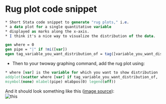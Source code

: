 # Rug plot code snippet

```stata
* Short Stata code snippet to generate "rug plots," i.e. 
* a data plot for a single quantitative variable
* displayed as marks along the x-axis.
* I think it's a nice way to visualize the distribution of the data.

gen where = 0 
gen pipe = "|" if !mi([var])
egen tag_variable_you_want_distribution_of = tag([variable_you_want_distribution_of])
```

* Then to your twoway graphing command, add the rug plot using:

```stata
* where [var] is the variable for which you want to show distribution
addplot(scatter where [var] if tag_variable_you_want_distribution_of,   /// 
msymbol(none) mlabel(pipe) mlabpos(0) legend(off))
```

And it should look something like this ([image source](https://chemicalstatistician.wordpress.com/2013/06/30/exploratory-data-analysis-kernel-density-estimation-and-rug-plots-on-ozone-data-in-new-york-and-ozonopolis/)):<br> 
![this](https://chemicalstatistician.files.wordpress.com/2013/06/kernel-density-plot-with-rug-plot-ozone-new-york2.png)
